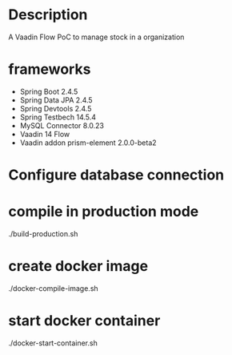 # Description

A Vaadin Flow PoC to manage stock in a organization

# frameworks
- Spring Boot 2.4.5
- Spring Data JPA 2.4.5
- Spring Devtools 2.4.5
- Spring Testbech 14.5.4
- MySQL Connector 8.0.23
- Vaadin 14 Flow
- Vaadin addon prism-element 2.0.0-beta2

# Configure database connection

# compile in production mode
./build-production.sh

# create docker image
./docker-compile-image.sh

# start docker container
./docker-start-container.sh 
